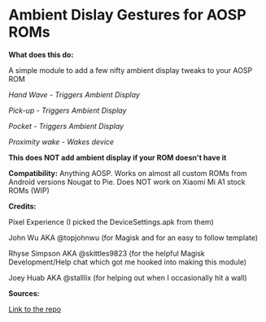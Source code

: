 # Ambient Dislay Gestures for AOSP ROMs





**What does this do:**

A simple module to add a few nifty ambient display tweaks to your AOSP ROM




*Hand Wave - Triggers Ambient Display*


*Pick-up - Triggers Ambient Display*


*Pocket - Triggers Ambient Display*


*Proximity wake - Wakes device*


**This does NOT add ambient display if your ROM doesn't have it**




**Compatibility:**
Anything AOSP. Works on almost all custom ROMs from Android versions Nougat to Pie. 
Does NOT work on Xiaomi Mi A1 stock ROMs (WIP)


**Credits:**

Pixel Experience (I picked the DeviceSettings.apk from them)

John Wu AKA @topjohnwu (for Magisk and for an easy to follow template)

Rhyse Simpson AKA @skittles9823 (for the helpful Magisk Development/Help chat which got me hooked into making this module)

Joey Huab AKA @stalllix (for helping out when I occasionally hit a wall)


**Sources:**

[Link to the repo](www.github.com/ronell1292k/ad_gestures)

